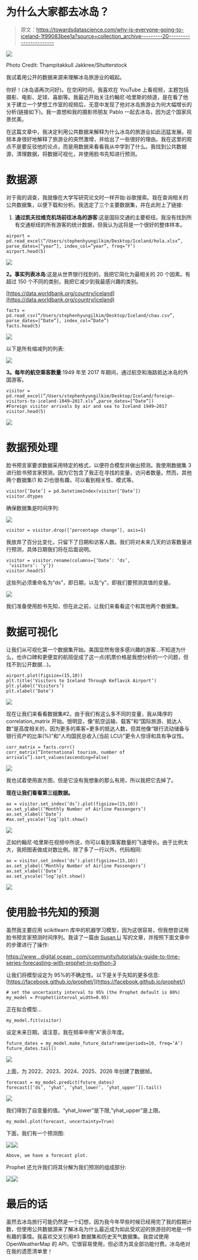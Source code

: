 # 为什么大家都去冰岛？

> 原文：<https://towardsdatascience.com/why-is-everyone-going-to-iceland-1f99083bee1a?source=collection_archive---------20----------------------->

![](img/6712d0d1cdef650f3f48a8ce6f47f9c8.png)

Photo Credit: Thampitakkull Jakkree/Shutterstock

我试着用公开的数据来源来理解冰岛旅游业的崛起。

你好！(冰岛语再次问好)。在空闲时间，我喜欢在 YouTube 上看视频，主题包括摄影、电影、足球、喜剧等。我最近开始关注约翰尼·哈里斯的频道，是在看了他关于建立一个梦想工作室的视频后，无意中发现了他对冰岛旅游业为何大幅增长的分析(链接如下)。我一直想和我的摄影师朋友 Pablo 一起去冰岛，因为这个国家风景优美。

在这篇文章中，我决定利用公共数据来解释为什么冰岛的旅游业如此迅猛发展。视频本身很好地解释了旅游业的突然激增，并给出了一些很好的理由。我在这里的观点不是要反驳他的论点，而是用数据来看看我从中学到了什么。我找到公共数据源，清理数据，将数据可视化，并使用脸书先知进行预测。

# 数据源

对于我的调查，我就像在大学写研究论文时一样开始:谷歌搜索。我在查询相关的公共数据集，以便下载和分析。我选定了三个主要数据集，并在此附上了链接:

1.  **通过凯夫拉维克机场前往冰岛的游客**:这是国际交通的主要枢纽。我没有找到所有交通枢纽的所有游客的统计数据，但我认为这将是一个很好的整体样本。

```
airport = pd.read_excel(“/Users/stephenhyungilkim/Desktop/Iceland/hola.xlsx”, parse_dates=[“year”], index_col=”year”, freq=’Y’)
airport.head(5)
```

![](img/ec5ef74c1f1525a93fa8964b0767e3aa.png)

**2。事实列表冰岛**:这是从世界银行找到的，我把它简化为最相关的 20 个因素。有超过 150 个不同的类别，我把它减少到我最感兴趣的类别。

[https://data.worldbank.org/country/iceland](https://data.worldbank.org/country/iceland)

```
facts = pd.read_csv(“/Users/stephenhyungilkim/Desktop/Iceland/chau.csv”, parse_dates=[“Date”], index_col=”Date”)
facts.head(5)
```

![](img/2cc3c4623d1df02057632475c5453096.png)

以下是所有缩减列的列表:

![](img/553d3e0da806c4a4223facdd037269bb.png)

**3。每年的航空乘客数量**:1949 年至 2017 年期间，通过航空和海路抵达冰岛的外国游客。

```
visitor = pd.read_excel(“/Users/stephenhyungilkim/Desktop/Iceland/foreign-visitors-to-iceland-1949–2017.xls”,parse_dates=[“Date”])
#Foreign visitor arrivals by air and sea to Iceland 1949–2017
visitor.head(5)
```

![](img/71c2b1311b904fbe8d29df27e4d36d87.png)

# 数据预处理

脸书预言家要求数据采用特定的格式，以便符合模型并做出预测。我使用数据集 3 进行脸书预言家预测，因为它包含了我正在寻找的变量，访问者数量。然而，其他两个数据集(1 和 2)也很有趣，可以看到相关性、模式等。

```
visitor[‘Date’] = pd.DatetimeIndex(visitor[‘Date’])
visitor.dtypes
```

确保数据集是时间序列:

![](img/75cc03d4acf9be4be6f77ea0a79ec781.png)

```
visitor = visitor.drop([‘percentage change’], axis=1)
```

我放弃了百分比变化，只留下了日期和访客人数。我们将对未来几天的访客数量进行预测，具体日期我们将在后面说明。

```
visitor = visitor.rename(columns={‘Date’: ‘ds’,
 ‘visitors’: ‘y’})
visitor.head(5)
```

这些列必须重命名为“ds”，即日期，以及“y”，即我们要预测其值的变量。

![](img/61527a9b17f5595ade8700b3b8b0a42b.png)

我们准备使用脸书先知，但在此之前，让我们来看看这个和其他两个数据集。

# 数据可视化

让我们从可视化第一个数据集开始。美国显然有很多感兴趣的游客…不知道为什么，也许口碑和更便宜的航班促成了这一点(机票价格是我想分析的一个问题，但找不到公开数据…)。

```
airport.plot(figsize=(15,10))
plt.title(‘Visitors to Iceland Through Keflavik Airport’)
plt.ylabel(‘Visitors’)
plt.xlabel(‘Date’)
```

![](img/8ad54c97f2204096920f6f166c0f5e41.png)

现在让我们来看看数据集#2。由于我们有这么多不同的变量，我从降序的 correlation_matrix 开始。很明显，像“航空运输、载客”和“国际旅游、抵达人数”是高度相关的，因为更多的乘客=更多的抵达人数，但其他像“银行流动储备与银行资产的比率(%)”和“人均国民总收入(当前 LCU)”更令人惊讶和具有争议性。

```
corr_matrix = facts.corr()
corr_matrix[“International tourism, number of arrivals”].sort_values(ascending=False)
```

![](img/f8e4908f045381131262bce2ff6985e5.png)

我也试着使用直方图，但是它没有我想象的那么有用，所以我把它去掉了。

**现在让我们看看第三组数据。**

```
ax = visitor.set_index(‘ds’).plot(figsize=(15,10))
ax.set_ylabel(‘Monthly Number of Airline Passengers’)
ax.set_xlabel(‘Date’)
#ax.set_yscale(‘log’)plt.show()
```

![](img/c95428d6ada1e10f9d6eec3166144826.png)

正如约翰尼·哈里斯在视频中所说，你可以看到乘客数量的飞速增长。由于比例太大，我把图表做成对数比例。除了多了一行以外，代码相同:

```
ax = visitor.set_index(‘ds’).plot(figsize=(15,10))
ax.set_ylabel(‘Monthly Number of Airline Passengers’)
ax.set_xlabel(‘Date’)
ax.set_yscale(‘log’)plt.show()
```

![](img/3086b5f1541f23b23aecbb01a2da7d39.png)

# 使用脸书先知的预测

虽然我主要应用 scikitlearn 库中的机器学习模型，因为这很容易，但我想尝试用脸书预言家预测时间序列。我读了一篇由 [Susan Li](https://medium.com/u/731d8566944a?source=post_page-----1f99083bee1a--------------------------------) 写的文章，并按照下面文章中的步骤进行了操作:

[https://www . digital ocean . com/community/tutorials/a-guide-to-time-series-forecasting-with-prophet-in-python-3](https://www.digitalocean.com/community/tutorials/a-guide-to-time-series-forecasting-with-prophet-in-python-3)

让我们将模型设定为 95%的不确定性。以下是关于先知的更多信息:[https://facebook.github.io/prophet/](https://facebook.github.io/prophet/)

```
# set the uncertainty interval to 95% (the Prophet default is 80%)
my_model = Prophet(interval_width=0.95)
```

正在拟合模型…

```
my_model.fit(visitor)
```

设定未来日期。请注意，我在频率中用“A”表示年度。

```
future_dates = my_model.make_future_dataframe(periods=10, freq=’A’)
future_dates.tail()
```

![](img/f15020c83ae64e385d230a163150ca91.png)

上面，为 2022、2023、2024、2025、2026 年创建了数据帧。

```
forecast = my_model.predict(future_dates)
forecast[[‘ds’, ‘yhat’, ‘yhat_lower’, ‘yhat_upper’]].tail()
```

![](img/abd35e578a0b4ff380bccbf6eb9ed6d2.png)

我们得到了自变量的值。“yhat_lower”是下限,“yhat_upper”是上限。

```
my_model.plot(forecast, uncertainty=True)
```

下面，我们有一个预测图:

![](img/5eb5e4b853550f659fbe79254a133112.png)![](img/5b337d397fcb7ddb5080a0200ff02b32.png)

```
Above, we have a forecast plot.
```

Prophet 还允许我们将其分解为我们预测的组成部分:

![](img/52661cd3a99a741e7359c6ebae7e63e6.png)![](img/4f54070a234bba333a6add5534eee8e1.png)

# 最后的话

虽然去冰岛旅行可能仍然是一个幻想，因为我今年早些时候已经用完了我的假期计数，但使用公共数据源来了解冰岛为什么最近成为如此受欢迎的旅游目的地是一件有趣的事情。我喜欢交叉引用#3 数据集和历史天气数据集。我尝试使用 OpenWeatherMap 的 API，它很容易使用，但必须为其全部功能付费。冰岛绝对在我的遗愿清单里！